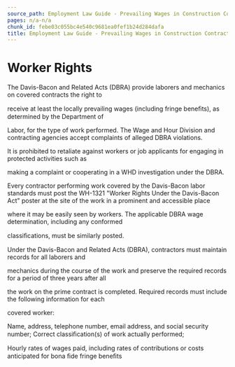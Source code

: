 ```yaml
---
source_path: Employment Law Guide - Prevailing Wages in Construction Contracts.md
pages: n/a-n/a
chunk_id: febe03c055bc4e540c9681ea0fef1b24d284dafa
title: Employment Law Guide - Prevailing Wages in Construction Contracts
---
```

# Worker Rights

The Davis-Bacon and Related Acts (DBRA) provide laborers and mechanics on covered contracts the right to

receive at least the locally prevailing wages (including fringe beneﬁts), as determined by the Department of

Labor, for the type of work performed. The Wage and Hour Division and contracting agencies accept complaints of alleged DBRA violations.

It is prohibited to retaliate against workers or job applicants for engaging in protected activities such as

making a complaint or cooperating in a WHD investigation under the DBRA.

Every contractor performing work covered by the Davis-Bacon labor standards must post the WH-1321 "Worker Rights Under the Davis-Bacon Act" poster at the site of the work in a prominent and accessible place

where it may be easily seen by workers. The applicable DBRA wage determination, including any conformed

classiﬁcations, must be similarly posted.

Under the Davis-Bacon and Related Acts (DBRA), contractors must maintain records for all laborers and

mechanics during the course of the work and preserve the required records for a period of three years after all

the work on the prime contract is completed. Required records must include the following information for each

covered worker:

Name, address, telephone number, email address, and social security number; Correct classiﬁcation(s) of work actually performed;

Hourly rates of wages paid, including rates of contributions or costs anticipated for bona ﬁde fringe beneﬁts
